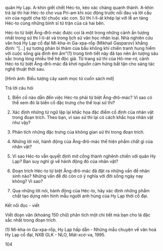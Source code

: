 quân Hy Lạp. A-khin giết chết Héc-to, kéo xác chàng quanh thành. A-khin trả lại thi hài Héc-to cho vua Pri-am khi xúc động trước nỗi đau và lời cầu xin của người cha tội chuộc xác con. Sử thi I-li-át khép lại với lễ an táng Héc-to cùng những bình sĩ tử trận của cả hai bên.

Héc-to từ biệt Ăng-đrô-mác được coi là một trong những cảnh ấn tượng nhất trong sử thi I-li-át và trong lịch sử văn học nhân loại. Nhà nghiên cứu văn hoá Hy Lạp cổ đại Mi-kha-in Ga-xpa-rốp (Mikhail Gasparov) khẳng định: "[...] sự tương phản bi thảm của bầu không khí chiến tranh hung hiểm với cuộc sống gia đình êm ấm"(1) trong tình tiết này đã tạo nên ấn tượng sâu sắc trong lòng nhiều thế hệ độc giả. Từ trang sử thi của Hô-me-rơ, cảnh Héc-to từ biệt Ăng-đrô-mác đã khơi nguồn cảm hứng bất tận cho sáng tác nghệ thuật thời sau.

[Hình ảnh: Biểu tượng cây xanh mọc từ cuốn sách mở]

Trả lời câu hỏi

1. Biến cố nào dẫn đến việc Héc-to phải từ biệt Ăng-đrô-mác? Vì sao có thể xem đó là biến cố đặc trưng cho thể loại sử thi?

2. Xác định những từ ngữ lặp lại khắc họa đặc điểm cố định của nhân vật trong đoạn trích. Theo bạn, vì sao sử thi lại có cách khắc họa nhân vật như vậy?

3. Phân tích những đặc trưng của không gian sử thi trong đoạn trích.

4. Những lời nói, hành động của Ăng-đrô-mác thể hiện phẩm chất gì của nhân vật?

5. Vì sao Héc-to vẫn quyết định mở cổng thành nghênh chiến với quân Hy Lạp? Bạn suy nghĩ gì về hành động đó của nhân vật?

6. Đoạn trích Héc-to từ biệt Ăng-đrô-mác đã đặt ra những vấn đề nhân sinh nào? Những vấn đề đó còn có ý nghĩa với đời sống ngày nay không? Vì sao?

7. Qua những lời nói, hành động của Héc-to, hãy xác định những phẩm chất tạo dựng nên hình mẫu người anh hùng của Hy Lạp thời cổ đại.

Kết nối đọc - viết

Viết đoạn văn (khoảng 150 chữ) phân tích một chi tiết mà bạn cho là đặc sắc nhất trong đoạn trích.


(1) Mi-kha-in Ga-xpa-rốp, Hy Lạp hấp dẫn - Những mẩu chuyện về văn hoá Hy Lạp cổ đại, NXB GLK - NLO, Mát-xcơ-va, 1995.

104